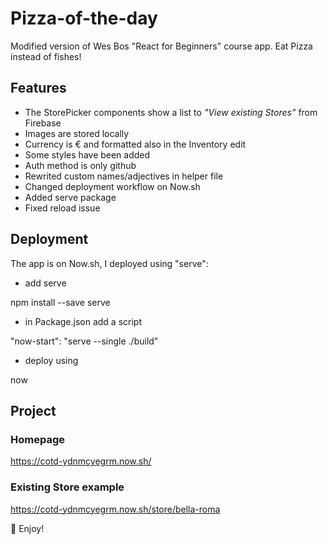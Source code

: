 # Pizza-of-the-day

Modified version of Wes Bos "React for Beginners" course app. Eat Pizza instead of fishes!

## Features

- The StorePicker components show a list to *"View existing Stores"* from Firebase
- Images are stored locally
- Currency is € and formatted also in the Inventory edit
- Some styles have been added
- Auth method is only github
- Rewrited custom names/adjectives in helper file
- Changed deployment workflow on Now.sh
- Added serve package
- Fixed reload issue

## Deployment
The app is on Now.sh, I deployed using "serve":

- add serve

npm install --save serve

- in Package.json add a script

"now-start": "serve --single ./build"

- deploy using

now

## Project

### Homepage
https://cotd-ydnmcyegrm.now.sh/

### Existing Store example
https://cotd-ydnmcyegrm.now.sh/store/bella-roma

:pizza: Enjoy!
